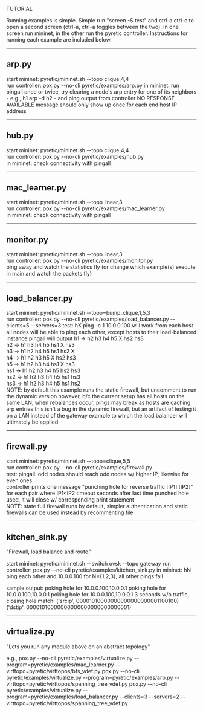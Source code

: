 TUTORIAL

Running examples is simple.  Simple run "screen -S test" and ctrl-a ctrl-c to open a second screen (ctrl-a, ctrl-a toggles between the two).
In one screen run mininet, in the other run the pyretic controller.
Instructions for running each example are included below.

------------------------------
arp.py
------------------------------
start mininet:  pyretic/mininet.sh --topo clique,4,4  
run controller: pox.py --no-cli pyretic/examples/arp.py
in mininet: run pingall    once or twice, try clearing a node's arp entry for one of its neighbors - e.g., h1 arp -d h2 - and ping
output from controller    NO RESPONSE AVAILABLE message should only show up once for each end host IP address                         

------------------------------
hub.py
------------------------------
start mininet:  pyretic/mininet.sh --topo clique,4,4                                                     
run controller: pox.py --no-cli pyretic/examples/hub.py                 
in mininet: check connectivity with pingall

------------------------------
mac_learner.py
------------------------------
start mininet:  pyretic/mininet.sh --topo linear,3                                                                 
run controller: pox.py --no-cli pyretic/examples/mac_learner.py   
in mininet: check connectivity with pingall

------------------------------
monitor.py
------------------------------
start mininet:  pyretic/mininet.sh --topo linear,3                                                                 
run controller: pox.py --no-cli pyretic/examples/monitor.py   
ping away and watch the statistics fly (or change which example(s) execute in main and watch the packets fly)

------------------------------
load_balancer.py
------------------------------
start mininet:  pyretic/mininet.sh --topo=bump_clique,1,5,3                                              
run controller: pox.py --no-cli pyretic/examples/load_balancer.py --clients=5 --servers=3
test:           hX ping -c 1 10.0.0.100 will work from each host                                       
                all nodes will be able to ping each other, except hosts to their load-balanced instance 
                pingall will output
                h1 -> h2 h3 h4 h5 X hs2 hs3                                                                     
                h2 -> h1 h3 h4 h5 hs1 X hs3                                                                     
                h3 -> h1 h2 h4 h5 hs1 hs2 X                                                                     
                h4 -> h1 h2 h3 h5 X hs2 hs3                                                                     
                h5 -> h1 h2 h3 h4 hs1 X hs3                                                                     
                hs1 -> h1 h2 h3 h4 h5 hs2 hs3                                                                  
                hs2 -> h1 h2 h3 h4 h5 hs1 hs3                                                                  
                hs3 -> h1 h2 h3 h4 h5 hs1 hs2                                                                  
NOTE: by default this example runs the static firewall, but uncomment to run the dynamic version
            however, b/c the current setup has all hosts on the same LAN, when rebalances occur, pings may break as hosts are caching arp entries
            this isn't a bug in the dynamic firewall, but an artifact of testing it on a LAN instead of the gateway example to which the load balancer will ultimately be applied

------------------------------
firewall.py
------------------------------
start mininet:  pyretic/mininet.sh --topo=clique,5,5                                                                      
run controller: pox.py --no-cli pyretic/examples/firewall.py                                                          
test:           pingall. odd nodes should reach odd nodes w/ higher IP, likewise for even ones     
                 controller prints one message "punching hole for reverse traffic [IP1]:[IP2]" for each pair where IP1<IP2 
                 timeout seconds after last time punched hole used, it will close w/ corresponding print statement          
NOTE: state full firewall runs by default, simpler authentication and static firewalls can be used instead by recommenting file

------------------------------
kitchen_sink.py
------------------------------
"Firewall, load balance and route."

start mininet:  pyretic/mininet.sh --switch ovsk --topo gateway
run controller: pox.py --no-cli pyretic/examples/kitchen_sink.py 
in mininet:  hN ping each other and 10.0.0.100 for N={1,2,3}, all other pings fail

sample output:
poking hole for 10.0.0.100,10.0.0.1
poking hole for 10.0.0.100,10.0.0.1
poking hole for 10.0.0.100,10.0.0.1
3 seconds w/o traffic, closing hole match:
    ('srcip', 00001010000000000000000001100100)
    ('dstip', 00001010000000000000000000000001)


------------------------------
virtualize.py
------------------------------
"Lets you run any module above on an abstract topology"

e.g.,
pox.py --no-cli pyretic/examples/virtualize.py --program=pyretic/examples/mac_learner.py --virttopo=pyretic/virttopos/bfs_vdef.py
pox.py --no-cli pyretic/examples/virtualize.py --program=pyretic/examples/arp.py --virttopo=pyretic/virttopos/spanning_tree_vdef.py
pox.py --no-cli pyretic/examples/virtualize.py --program=pyretic/examples/load_balancer.py --clients=3 --servers=2 --virttopo=pyretic/virttopos/spanning_tree_vdef.py